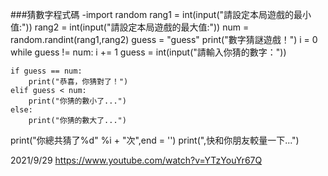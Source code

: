 ###猜數字程式碼
-import random
rang1 = int(input("請設定本局遊戲的最小值:"))
rang2 = int(input("請設定本局遊戲的最大值:"))
num = random.randint(rang1,rang2)
guess = "guess"
print("數字猜謎遊戲！")
i = 0
while guess != num:
    i += 1
    guess = int(input("請輸入你猜的數字："))

    if guess == num:
        print("恭喜，你猜對了！")
    elif guess < num:
        print("你猜的數小了...")
    else:
        print("你猜的數大了...")

print("你總共猜了%d" %i + "次",end = '')
print(",快和你朋友較量一下...")

2021/9/29 https://www.youtube.com/watch?v=YTzYouYr67Q
